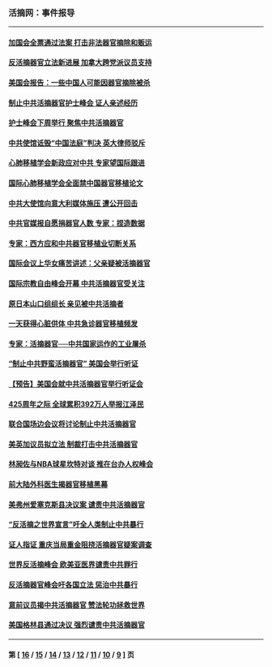 ### 活摘网：事件报导
---
#### [加国会全票通过法案 打击非法器官摘除和贩运](../../pages/nf5877/n13884924.md?04270430) 
#### [反活摘器官立法新进展 加拿大跨党派议员支持](../../pages/nf5877/n13876061.md?04270430) 
#### [美国会报告：一些中国人可能因器官摘除被杀](../../pages/nf5877/n13867964.md?04270430) 
#### [制止中共活摘器官护士峰会 证人亲述经历](../../pages/nf5877/n13859007.md?04270430) 
#### [护士峰会下周举行 聚焦中共活摘器官](../../pages/nf5877/n13855418.md?04270430) 
#### [中共使馆诋毁“中国法庭”判决 英大律师驳斥](../../pages/nf5877/n13833945.md?04270430) 
#### [心肺移植学会新政应对中共 专家望国际跟进](../../pages/nf5877/n13829043.md?04270430) 
#### [国际心肺移植学会全面禁中国器官移植论文](../../pages/nf5877/n13827785.md?04270430) 
#### [中共大使馆向意大利媒体施压 遭公开回击](../../pages/nf5877/n13826038.md?04270430) 
#### [中共官媒报自愿捐器官人数 专家：捏造数据](../../pages/nf5877/n13814130.md?04270430) 
#### [专家：西方应和中共器官移植业切断关系](../../pages/nf5877/n13772828.md?04270430) 
#### [国际会议上华女痛苦讲述：父亲疑被活摘器官](../../pages/nf5877/n13771583.md?04270430) 
#### [国际宗教自由峰会开幕 中共活摘器官受关注](../../pages/nf5877/n13769995.md?04270430) 
#### [原日本山口组组长 亲见被中共活摘者](../../pages/nf5877/n13767360.md?04270430) 
#### [一天获得心脏供体 中共急诊器官移植频发](../../pages/nf5877/n13764689.md?04270430) 
#### [专家：活摘器官──中共国家运作的工业屠杀](../../pages/nf5877/n13761178.md?04270430) 
#### [“制止中共野蛮活摘器官” 美国会举行听证](../../pages/nf5877/n13735831.md?04270430) 
#### [【预告】美国会就中共活摘器官举行听证会](../../pages/nf5877/n13732843.md?04270430) 
#### [425周年之际 全球累积392万人举报江泽民](../../pages/nf5877/n13719232.md?04270430) 
#### [联合国场边会议将讨论制止中共活摘器官](../../pages/nf5877/n13656361.md?04270430) 
#### [美英加议员拟立法 制裁打击中共活摘器官](../../pages/nf5877/n13430251.md?04270430) 
#### [林昶佐与NBA球星坎特对谈 推在台办人权峰会](../../pages/nf5877/n13414467.md?04270430) 
#### [前大陆外科医生揭器官移植黑幕](../../pages/nf5877/n13401416.md?04270430) 
#### [美弗州爱塞克斯县决议案 谴责中共活摘器官](../../pages/nf5877/n13320919.md?04270430) 
#### [“反活摘之世界宣言”吁全人类制止中共暴行](../../pages/nf5877/n13259730.md?04270430) 
#### [证人指证 重庆当局重金阻挠活摘器官疑案调查](../../pages/nf5877/n13259127.md?04270430) 
#### [世界反活摘峰会 欧美亚医界谴责中共罪行](../../pages/nf5877/n13253550.md?04270430) 
#### [反活摘器官峰会吁各国立法 惩治中共暴行](../../pages/nf5877/n13245052.md?04270430) 
#### [意前议员揭中共活摘器官 赞法轮功拯救世界](../../pages/nf5877/n13203445.md?04270430) 
#### [美国格林县通过决议 强烈谴责中共活摘器官](../../pages/nf5877/n13119367.md?04270430) 

---
#### 第 [ [16](./16.md?04270430) / [15](./15.md?04270430) / [14](./14.md?04270430) / [13](./13.md?04270430) / [12](./12.md?04270430) / [11](./11.md?04270430) / [10](./10.md?04270430) / [9](./9.md?04270430) ] 页
